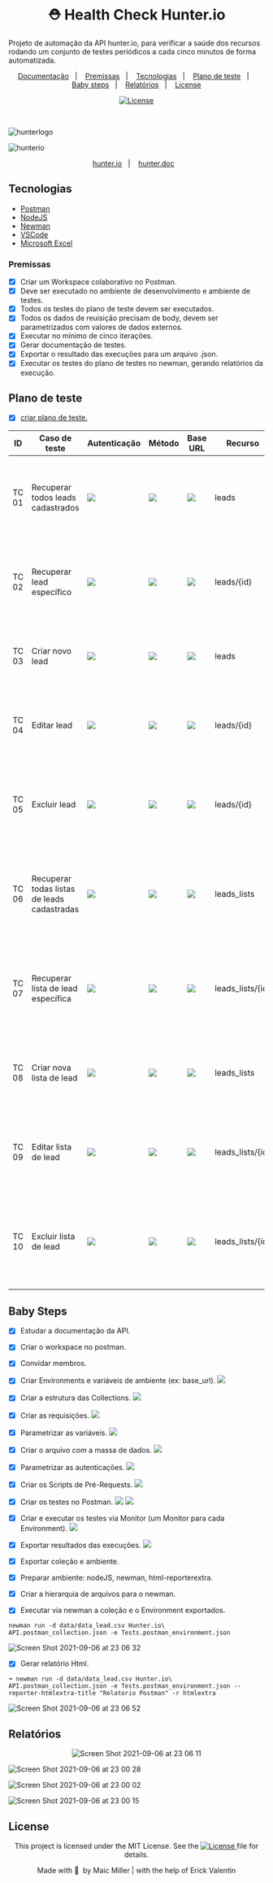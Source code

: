 <div text align="center">

# ⛑ Health Check Hunter.io

</div>

Projeto de automação da API hunter.io, para verificar a saúde dos recursos rodando um conjunto de testes periódicos a cada cinco minutos de forma automatizada.

<p align="center">
  <a href="#Documentação">Documentação</a>&nbsp;&nbsp;&nbsp;|&nbsp;&nbsp;&nbsp;
  <a href="#Premissas">Premissas</a>&nbsp;&nbsp;&nbsp;|&nbsp;&nbsp;&nbsp;
  <a href="#Tecnologias">Tecnologias</a>&nbsp;&nbsp;&nbsp;|&nbsp;&nbsp;&nbsp;
  <a href="#Plano-de-teste">Plano de teste</a>&nbsp;&nbsp;&nbsp;|&nbsp;&nbsp;&nbsp;
  <a href="#Baby-Steps">Baby steps</a>&nbsp;&nbsp;&nbsp;|&nbsp;&nbsp;&nbsp;
  <a href="#Relatórios">Relatórios</a>&nbsp;&nbsp;&nbsp;|&nbsp;&nbsp;&nbsp;
  <a href="#License">License</a>
</p>

<p align="center">
  <a href="https://mit-license.org/">
  <img src="https://img.shields.io/static/v1?label=license&message=MIT&color=5965E0&labelColor=121214" alt="License">
  </a>
</p>

<br>

![hunterlogo](https://user-images.githubusercontent.com/990877/132140715-c9058f6d-aa91-40c1-9f22-5f24f39e281c.png)

![hunterio](https://user-images.githubusercontent.com/990877/132139561-b0200e2c-5eea-40f2-9805-1cd51b279495.png)

<p align="center">
  <a href="https://hunter.io/">hunter.io</a>&nbsp;&nbsp;&nbsp;|&nbsp;&nbsp;&nbsp;
  <a href="https://hunter.io/api-documentation/v2">hunter.doc</a>&nbsp;&nbsp;&nbsp;
</p>

## Tecnologias

- [Postman](https://www.postman.com/)
- [NodeJS](https://nodejs.org/en/)
- [Newman](https://www.npmjs.com/package/newman)
- [VSCode](https://code.visualstudio.com/)
- [Microsoft Excel](https://www.microsoft.com/pt-br/microsoft-365/excel)

### Premissas

- [x] Criar um Workspace colaborativo no Postman.
- [x] Deve ser executado no ambiente de desenvolvimento e ambiente de testes.
- [x] Todos os testes do plano de teste devem ser executados.
- [x] Todos os dados de reuisição precisam de body, devem ser parametrizados com valores de dados externos.
- [x] Executar no mínimo de cinco iterações.
- [x] Gerar documentação de testes.
- [x] Exportar o resultado das execuções para um arquivo .json.
- [x] Executar os testes do plano de testes no newman, gerando relatórios da execução.

## Plano de teste
- [x] [criar plano de teste.]()

<table>
<thead>
  <tr>
    <th>ID</th>
    <th>Caso de teste</th>
    <th>Autenticação</th>
     <th>Método</th>
     <th>Base URL</th>
     <th>Recurso</th>
     <th>Passos</th>
     <th>Resultado Esperado</th>
  </tr>
</thead>
<tbody>
  <tr>
    <td>TC 01</td>
    <td>Recuperar todos leads cadastrados</td>
    <td><img src="https://img.shields.io/badge/API-Key-lightgrey"></td>
    <td> <img src="https://img.shields.io/badge/%E2%87%A3-GET-green"> </td>
    <td><a href="https://hunter.io/api-documentation/v2"><img src="https://img.shields.io/badge/%F0%9F%A6%8A-URL-9cf"></a></td>
    <td>leads</td>
    <td>Enviar requisição GET assíncrona para recuperar todos leads</td>
    <td>
      <img src="https://img.shields.io/badge/STATUS%20CODE-200-success">
      <img src="https://img.shields.io/badge/String%20'OK'%20-response-success">
      <img src="https://img.shields.io/badge/Tempo%20Execu%C3%A7%C3%A3o%20-%3C%202s-success">
    </td>
  </tr>
  <tr>
    <td>TC 02</td>
    <td>Recuperar lead específico</td>
    <td><img src="https://img.shields.io/badge/API-Key-lightgrey"></td>
    <td><img src="https://img.shields.io/badge/%E2%87%A3-GET-green"></td>
    <td><a href="https://hunter.io/api-documentation/v2"><img src="https://img.shields.io/badge/%F0%9F%A6%8A-URL-9cf"></a></td>
    <td>leads/{id}</td>
    <td>Enviar requisição GET assíncrona para recuperar lead específico</td>
    <td>
      <img src="https://img.shields.io/badge/STATUS%20CODE-200-success">
      <img src="https://img.shields.io/badge/String%20'OK'%20-response-success">
      <img src="https://img.shields.io/badge/Tempo%20Execu%C3%A7%C3%A3o%20-%3C%202s-success">
    </td>
  </tr>
    <tr>
    <td>TC 03</td>
    <td>Criar novo lead</td>
    <td><img src="https://img.shields.io/badge/API-Key-lightgrey"></td>
    <td><img src="https://img.shields.io/badge/%E2%87%A1-POST-yellow"></td>
    <td><a href="https://hunter.io/api-documentation/v2"><img src="https://img.shields.io/badge/%F0%9F%A6%8A-URL-9cf"></a></td>
    <td>leads</td>
    <td>Enviar requisição POST assincrona para criar novo Lead</td>
    <td>
      <img src="https://img.shields.io/badge/STATUS%20CODE-200%2C%20201%2C%20202-success">
      <img src="https://img.shields.io/badge/String%20'Created'%20-response-success">
      <img src="https://img.shields.io/badge/Tempo%20Execu%C3%A7%C3%A3o%20-%3C%202s-success">
    </td>
  </tr>
    </tr>
    <tr>
    <td>TC 04</td>
    <td>Editar lead</td>
    <td><img src="https://img.shields.io/badge/API-Key-lightgrey"></td>
    <td><img src="https://img.shields.io/badge/%E2%87%A1-PUT-blue"></td>
    <td><a href="https://hunter.io/api-documentation/v2"><img src="https://img.shields.io/badge/%F0%9F%A6%8A-URL-9cf"></a></td>
    <td>leads/{id}</td>
    <td>Enviar requisição PUT assincrona para alterar Lead</td>
    <td>
      <img src="https://img.shields.io/badge/STATUS%20CODE-204-success">
      <img src="https://img.shields.io/badge/String%20'No%20Content'-response-success">
    </td>
  </tr>
    </tr>
    <tr>
    <td>TC 05</td>
    <td>Excluir lead</td>
    <td><img src="https://img.shields.io/badge/API-Key-lightgrey"></td>
    <td><img src="https://img.shields.io/badge/%E2%98%A0%EF%B8%8E-DEL-red"></td>
    <td><a href="https://hunter.io/api-documentation/v2"><img src="https://img.shields.io/badge/%F0%9F%A6%8A-URL-9cf"></a></td>
    <td>leads/{id}</td>
    <td>Enviar requisição DELETE assincrona para deletar lead específico</td>
    <td>
      <img src="https://img.shields.io/badge/STATUS%20CODE-204-success">
      <img src="https://img.shields.io/badge/String%20'No%20Content'-response-success">
    </td>
  </tr>
    </tr>
    <tr>
    <td>TC 06</td>
    <td>Recuperar todas listas de leads cadastradas</td>
    <td><img src="https://img.shields.io/badge/API-Key-lightgrey"></td>
    <td><img src="https://img.shields.io/badge/%E2%87%A3-GET-green"></td>
    <td><a href="https://hunter.io/api-documentation/v2"><img src="https://img.shields.io/badge/%F0%9F%A6%8A-URL-9cf"></a></td>
    <td>leads_lists</td>
    <td>Enviar requisição GET assíncrona para recuperar todas listas de leads</td>
    <td>
      <img src="https://img.shields.io/badge/STATUS%20CODE-200-success">
      <img src="https://img.shields.io/badge/String%20'OK'%20-response-success">
      <img src="https://img.shields.io/badge/Tempo%20Execu%C3%A7%C3%A3o%20-%3C%202s-success">
    </td>
  </tr>
    </tr>
    <tr>
    <td>TC 07</td>
    <td>Recuperar lista de lead específica</td>
    <td><img src="https://img.shields.io/badge/API-Key-lightgrey"></td>
    <td><img src="https://img.shields.io/badge/%E2%87%A3-GET-green"></td>
    <td><a href="https://hunter.io/api-documentation/v2"><img src="https://img.shields.io/badge/%F0%9F%A6%8A-URL-9cf"></a></td>
    <td>leads_lists/{id}</td>
    <td>Enviar requisição GET assíncrona para recuperar uma lista de leads específico</td>
    <td>
      <img src="https://img.shields.io/badge/STATUS%20CODE-200-success">
      <img src="https://img.shields.io/badge/String%20'OK'%20-response-success">
      <img src="https://img.shields.io/badge/Tempo%20Execu%C3%A7%C3%A3o%20-%3C%202s-success">
    </td>
  </tr>
    </tr>
    <tr>
    <td>TC 08</td>
    <td>Criar nova lista de lead</td>
    <td><img src="https://img.shields.io/badge/API-Key-lightgrey"></td>
    <td><img src="https://img.shields.io/badge/%E2%87%A1-POST-yellow"></td>
    <td><a href="https://hunter.io/api-documentation/v2"><img src="https://img.shields.io/badge/%F0%9F%A6%8A-URL-9cf"></a></td>
    <td>leads_lists</td>
    <td>Enviar requisição POST assincrona para criar nova lista de Lead</td>
    <td>
      <img src="https://img.shields.io/badge/STATUS%20CODE-200%2C%20201%2C%20202-success">
      <img src="https://img.shields.io/badge/String%20'Created'%20-response-success">
      <img src="https://img.shields.io/badge/Tempo%20Execu%C3%A7%C3%A3o%20-%3C%202s-success">
    </td>
  </tr>
    </tr>
    <tr>
    <td>TC 09</td>
    <td>Editar lista de lead</td>
    <td><img src="https://img.shields.io/badge/API-Key-lightgrey"></td>
    <td><img src="https://img.shields.io/badge/%E2%87%A1-PUT-blue"></td>
    <td><a href="https://hunter.io/api-documentation/v2"><img src="https://img.shields.io/badge/%F0%9F%A6%8A-URL-9cf"></a></td>
    <td>leads_lists/{id}</td>
    <td>Enviar requisição PUT assincrona para alterar lista de Lead</td>
    <td>
      <img src="https://img.shields.io/badge/STATUS%20CODE-204-success">
      <img src="https://img.shields.io/badge/String%20'No%20Content'-response-success">
    </td>
  </tr>
    </tr>
    <tr>
    <td>TC 10</td>
    <td>Excluir lista de lead</td>
    <td><img src="https://img.shields.io/badge/API-Key-lightgrey"></td>
    <td><img src="https://img.shields.io/badge/%E2%98%A0%EF%B8%8E-DEL-red"></td>
    <td><a href="https://hunter.io/api-documentation/v2"><img src="https://img.shields.io/badge/%F0%9F%A6%8A-URL-9cf"></a></td>
    <td>leads_lists/{id}</td>
    <td>Enviar requisição DELETE assincrona para deletar uma lista de lead específica</td>
    <td>
      <img src="https://img.shields.io/badge/STATUS%20CODE-204-success">
      <img src="https://img.shields.io/badge/String%20'No%20Content'-response-success">
    </td>
  </tr>
  
</tbody>
</table>

## Baby Steps

- [x] Estudar a documentação da API.
- [x] Criar o workspace no postman.
- [x] Convidar membros.
- [x] Criar Environments e variáveis de ambiente (ex: base_url).
<a href="https://user-images.githubusercontent.com/990877/132260121-7f2d0e6b-8c12-45f1-9610-d2d69c52b77f.png"><img src="https://img.shields.io/badge/ex%3A%20-png-9cf"></a>

- [x] Criar a estrutura das Collections.
<a href="https://user-images.githubusercontent.com/990877/132251798-69de8aba-4a2d-4b07-a600-704f9f87144e.png"><img src="https://img.shields.io/badge/ex%3A%20-png-9cf"></a>

- [x] Criar as requisições.
<a href="https://user-images.githubusercontent.com/990877/132255845-64c58d75-74cf-4818-a7cd-6c90e2c18088.png"><img src="https://img.shields.io/badge/ex%3A%20-png-9cf"></a>

- [x] Parametrizar as variáveis.
<a href="https://user-images.githubusercontent.com/990877/132256061-500cc661-1bba-4c05-b1c5-a58aece176c4.png"><img src="https://img.shields.io/badge/ex%3A%20-png-9cf"></a>

- [x] Criar o arquivo com a massa de dados.
<a href="https://user-images.githubusercontent.com/990877/132259231-28ab0e36-d194-4943-a2eb-1d2fd7657fd3.png"><img src="https://img.shields.io/badge/ex%3A%20-png-9cf"></a>

- [x] Parametrizar as autenticações.
<a href="https://user-images.githubusercontent.com/990877/132256061-500cc661-1bba-4c05-b1c5-a58aece176c4.png"><img src="https://img.shields.io/badge/ex%3A%20-png-9cf"></a>

- [x] Criar os Scripts de Pré-Requests.
<a href="https://user-images.githubusercontent.com/990877/132260029-62c8dcad-0f92-4ff1-afef-39672e3f375d.png"><img src="https://img.shields.io/badge/ex%3A%20-png-9cf"></a>

- [x] Criar os testes no Postman.
<a href="https://user-images.githubusercontent.com/990877/132261275-80eb7dab-8792-42a6-ab59-94f3f361f3f9.png"><img src="https://img.shields.io/badge/ex%3A%20-png-9cf"></a>
<a href="https://codebeautify.org/alleditor/cbded3c8"><img src="https://img.shields.io/badge/ex%3A%20-code-ff69b4"></a>

- [x] Criar e executar os testes via Monitor (um Monitor para cada Environment).
<a href="https://user-images.githubusercontent.com/990877/132272283-34a891c5-d4c5-4390-9b43-57507fbf6013.png"><img src="https://img.shields.io/badge/ex%3A%20-png-9cf"></a>
- [x] Exportar resultados das execuções.
<a href="https://user-images.githubusercontent.com/990877/132272524-90e468d7-2d19-4cb4-8dc8-2bf5a0d05a64.png"><img src="https://img.shields.io/badge/ex%3A%20-png-9cf"></a>
- [x] Exportar coleção e ambiente.
- [x] Preparar ambiente: nodeJS, newman, html-reporterextra.
- [x] Criar a hierarquia de arquivos para o newman.
- [x] Executar via newman a coleção e o Environment exportados.

```script
newman run -d data/data_lead.csv Hunter.io\ API.postman_collection.json -e Tests.postman_environment.json
```
![Screen Shot 2021-09-06 at 23 06 32](https://user-images.githubusercontent.com/990877/132273305-2cd41c71-e3a7-4b8c-9fcf-cbb25f2b1d04.png)

- [x] Gerar relatório Html.

```script
➜ newman run -d data/data_lead.csv Hunter.io\ API.postman_collection.json -e Tests.postman_environment.json --reporter-htmlextra-title "Relatorio Postman" -r htmlextra
```
![Screen Shot 2021-09-06 at 23 06 52](https://user-images.githubusercontent.com/990877/132273335-06ac518e-dcca-47a7-a62e-293c326daa99.png)

## Relatórios

<div align="center">

![Screen Shot 2021-09-06 at 23 06 11](https://user-images.githubusercontent.com/990877/132273439-af4be965-9f26-4626-ab45-61b61542456e.png)

</div>
  
![Screen Shot 2021-09-06 at 23 00 28](https://user-images.githubusercontent.com/990877/132273653-26f5940c-8b82-470b-8974-d0da685d8084.png)

![Screen Shot 2021-09-06 at 23 00 02](https://user-images.githubusercontent.com/990877/132273684-3774adec-7b3a-4404-be83-7100da2b608d.png)

![Screen Shot 2021-09-06 at 23 00 15](https://user-images.githubusercontent.com/990877/132273670-44d1e502-be6d-44a7-9f5e-e281b2b75129.png)

##

## License

<div align="center">
  
<p>This project is licensed under the MIT License. See the
  <a href="https://mit-license.org/">
  <img src="https://img.shields.io/static/v1?label=license&message=MIT&color=5965E0&labelColor=121214" alt="License">
  </a> file for details.</p>
<p> Made with&nbsp;🧡 &nbsp;by Maic Miller | with the help of Erick Valentin</p>
  
<div>
